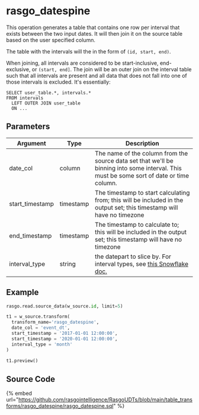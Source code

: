 

# rasgo_datespine

This operation generates a table that contains one row per interval that exists between the two input dates. It will then join it on the source table based on the user specified column.

The table with the intervals will the in the form of `(id, start, end)`.

When joining, all intervals are considered to be start-inclusive, end-exclusive, or `(start, end]`. The join will be an outer join on the interval table such that all intervals are present and all data that does not fall into one of those intervals is excluded. It's essentially:

```
SELECT user_table.*, intervals.*
FROM intervals
  LEFT OUTER JOIN user_table
  ON ...
```


## Parameters

|    Argument     |   Type    |                                                                           Description                                                                            |
| --------------- | --------- | ---------------------------------------------------------------------------------------------------------------------------------------------------------------- |
| date_col        | column    | The name of the column from the source data set that we'll be binning into some interval. This must be some sort of date or time column.                         |
| start_timestamp | timestamp | The timestamp to start calculating from; this will be included in the output set; this timestamp will have no timezone                                           |
| end_timestamp   | timestamp | The timestamp to calculate to; this will be included in the output set; this timestamp will have no timezone                                                     |
| interval_type   | string    | the datepart to slice by. For interval types, see [this Snowflake doc.](https://docs.snowflake.com/en/sql-reference/data-types-datetime.html#interval-constants) |


## Example

```python
rasgo.read.source_data(w_source.id, limit=5)

t1 = w_source.transform(
  transform_name='rasgo_datespine',
  date_col = 'event_dt',
  start_timestamp = '2017-01-01 12:00:00',
  start_timestamp = '2020-01-01 12:00:00',
  interval_type = 'month'
)

t1.preview()
```

## Source Code

{% embed url="https://github.com/rasgointelligence/RasgoUDTs/blob/main/table_transforms/rasgo_datespine/rasgo_datespine.sql" %}

